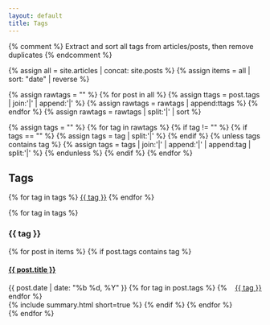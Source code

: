 ```yaml
---
layout: default
title: Tags
---
```


{% comment %}
Extract and sort all tags from articles/posts, then remove duplicates
{% endcomment %}

{% assign all = site.articles | concat: site.posts %}
{% assign items = all | sort: "date" | reverse %}

{% assign rawtags = "" %}
{% for post in all %}
  {% assign ttags = post.tags | join:'|' | append:'|' %}
  {% assign rawtags = rawtags | append:ttags %}
{% endfor %}
{% assign rawtags = rawtags | split:'|' | sort %}

{% assign tags = "" %}
{% for tag in rawtags %}
  {% if tag != "" %}
    {% if tags == "" %}
      {% assign tags = tag | split:'|' %}
    {% endif %}
    {% unless tags contains tag %}
      {% assign tags = tags | join:'|' | append:'|' | append:tag | split:'|' %}
    {% endunless %}
  {% endif %}
{% endfor %}

<h2>Tags</h2>

<p>
{% for tag in tags %}
<a href="#{{ tag | slugify }}" class="tag">{{ tag }}</a>
{% endfor %}
</p>


<section class="section-listing">
{% for tag in tags %}
  <section>
    <h3>{{ tag }}</h3>
    {% for post in items %}
      {% if post.tags contains tag %}
    <article>
      <h4><a href="{{ post.url }}">{{ post.title }}</a></h4>
      <time datetime="{{ post.date }}">{{ post.date | date: "%b %d, %Y" }}</time>
      {% for tag in post.tags %}
        <a href="/tags/#{{ tag | slugify }}" class="tag" style="float:right">{{ tag }}</a>
      {% endfor %}
    </article>
      {% include summary.html short=true %}
      {% endif %}
    {% endfor %}
  </section>
{% endfor %}
</section>
